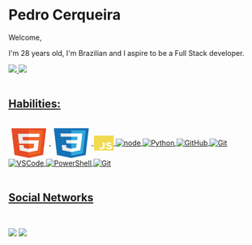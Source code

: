 ## <h1>Pedro Cerqueira</h1>

Welcome,

I'm 28 years old, I'm Brazilian and I aspire to be a Full Stack developer.

 <div>
   <a href="https://github.com/pedrocrqs">
   <img height="180em" src="https://github-readme-stats.vercel.app/api?username=pedrocrqs&show_icons=true&theme=tokyonight&include_all_commits=true&count_private=true"/>
   <img height="180em" src="https://github-readme-stats.vercel.app/api/top-langs/?username=pedrocrqs&layout=compact&langs_count=6&theme=tokyonight"/>
</div>
    
<br>
    
<div style="display: inline_block">
<h2>Habilities:</h2>

<br>

<img align="center" alt="HTML" height="60" width="80" src="https://raw.githubusercontent.com/devicons/devicon/master/icons/html5/html5-original.svg">
<img align="center" alt="CSS" height="60" width="80" src="https://raw.githubusercontent.com/devicons/devicon/master/icons/css3/css3-original.svg">
<img align="center" alt="Js" height="30" width="40" src="https://raw.githubusercontent.com/devicons/devicon/master/icons/javascript/javascript-plain.svg">
<img align="center" alt="node" height="30" width="40" src="https://cdn.jsdelivr.net/gh/devicons/devicon@latest/icons/nodejs/nodejs-original.svg" />
 <img align="center" alt="Python" height="60" width="80" src="https://cdn.jsdelivr.net/gh/devicons/devicon@latest/icons/python/python-original.svg" />
 <img align="center" alt="GitHub" height="30" width="40" src="https://cdn.jsdelivr.net/gh/devicons/devicon@latest/icons/github/github-original.svg" />
 <img align="center" alt="Git" height="30" width="40" src="https://cdn.jsdelivr.net/gh/devicons/devicon@latest/icons/git/git-original.svg" />
<img align="center" alt="VSCode" height="30" width="40" src="https://cdn.jsdelivr.net/gh/devicons/devicon@latest/icons/vscode/vscode-original.svg" />
<img align="center" alt="PowerShell" height="30" width="40" src="https://cdn.jsdelivr.net/gh/devicons/devicon@latest/icons/powershell/powershell-original.svg" />
<img align="center" alt="Git" height="30" width="40" src="https://cdn.jsdelivr.net/gh/devicons/devicon@latest/icons/git/git-original.svg" />
</div>
 
<br>
 
<div> 
<h2>Social Networks</h2>

<br>

<a href = "mailto:pedrocerqueira0506@gmail.com"><img src="https://img.shields.io/badge/-Gmail-%23333?style=for-the-badge&logo=gmail&logoColor=white" target="_blank"></a>
<a href="https://www.linkedin.com/in/pedro-cerqueira-03412336a/" target="_blank"><img src="https://img.shields.io/badge/-LinkedIn-%230077B5?style=for-the-badge&logo=linkedin&logoColor=white" target="_blank"></a>

</div>

